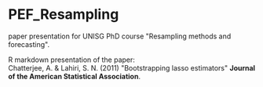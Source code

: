 # PEF_Resampling
paper presentation for UNISG PhD course "Resampling methods and forecasting".  

R markdown presentation of the paper:  
Chatterjee, A. & Lahiri, S. N. (2011)
"Bootstrapping lasso estimators"
**Journal of the American Statistical Association**.
